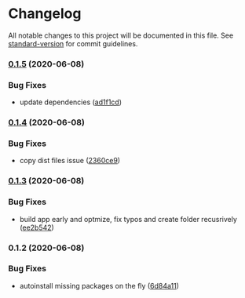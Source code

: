 # Changelog

All notable changes to this project will be documented in this file. See [standard-version](https://github.com/conventional-changelog/standard-version) for commit guidelines.

### [0.1.5](https://github.com/RaviDasari/see-image-diff/compare/v0.1.4...v0.1.5) (2020-06-08)


### Bug Fixes

* update dependencies ([ad1f1cd](https://github.com/RaviDasari/see-image-diff/commit/ad1f1cda2dfde8c7fddc0812e0e070dcdb9eeaab))

### [0.1.4](https://github.com/RaviDasari/see-image-diff/compare/v0.1.3...v0.1.4) (2020-06-08)


### Bug Fixes

* copy dist files issue ([2360ce9](https://github.com/RaviDasari/see-image-diff/commit/2360ce9cccaa6d361316d575895c81940f7e8f16))

### [0.1.3](https://github.com/RaviDasari/see-image-diff/compare/v0.1.2...v0.1.3) (2020-06-08)


### Bug Fixes

* build app early and optmize, fix typos and create folder recusrively ([ee2b542](https://github.com/RaviDasari/see-image-diff/commit/ee2b542060ee4789d1af4eb8ecbd67424b517a92))

### 0.1.2 (2020-06-08)


### Bug Fixes

* autoinstall missing packages on the fly ([6d84a11](https://github.com/RaviDasari/see-image-diff/commit/6d84a1170b61c0270bb4ed85d356ba3ae5383143))
